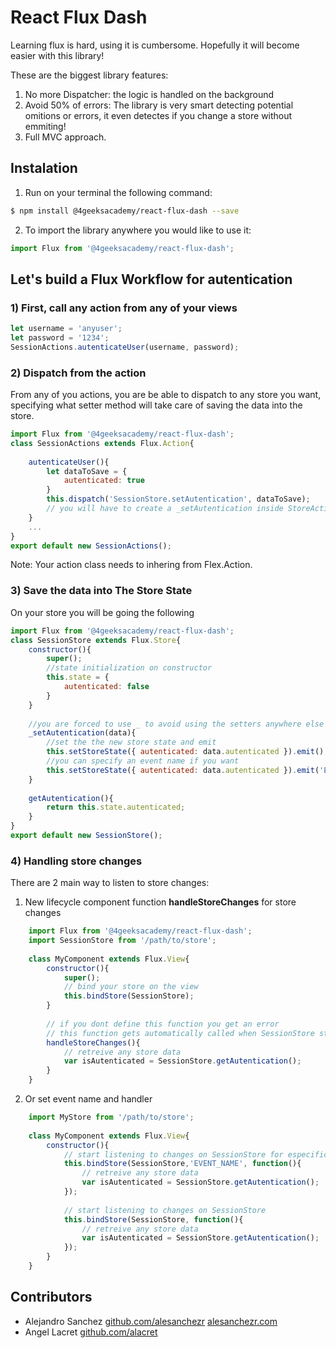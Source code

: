 # React Flux Dash

Learning flux is hard, using it is cumbersome. Hopefully it will become easier with this library!

These are the  biggest library features:
1) No more Dispatcher: the logic is handled on the background
2) Avoid 50% of errors: The library is very smart detecting potential omitions or errors, it even detectes if you  change a store without emmiting!
3) Full MVC approach.

## Instalation

1. Run on your terminal the following command:
```sh
$ npm install @4geeksacademy/react-flux-dash --save
```
2. To import the library anywhere you would like to use it:
```js
import Flux from '@4geeksacademy/react-flux-dash';
```

## Let's build a Flux Workflow for autentication

### 1) First, call any action from any of your views

```js
let username = 'anyuser';
let password = '1234';
SessionActions.autenticateUser(username, password);
```

### 2) Dispatch from the action

From any of you actions, you are be able to dispatch to any store you want, specifying what setter method will take care of saving the data into the store.

```js
import Flux from '@4geeksacademy/react-flux-dash';
class SessionActions extends Flux.Action{
    
    autenticateUser(){
        let dataToSave = {
            autenticated: true
        }
        this.dispatch('SessionStore.setAutentication', dataToSave);
        // you will have to create a _setAutentication inside StoreActions
    }
    ...
}
export default new SessionActions();
```
Note: Your action class needs to inhering from Flex.Action.

### 3) Save the data into The Store State

On your store you will be going the following

```js
import Flux from '@4geeksacademy/react-flux-dash';
class SessionStore extends Flux.Store{
    constructor(){
        super();
        //state initialization on constructor
        this.state = {
            autenticated: false 
        }
    }
    
    //you are forced to use _ to avoid using the setters anywhere else
    _setAutentication(data){
        //set the the new store state and emit
        this.setStoreState({ autenticated: data.autenticated }).emit();
        //you can specify an event name if you want
        this.setStoreState({ autenticated: data.autenticated }).emit('EVENT_NAME');
    }
    
    getAutentication(){
        return this.state.autenticated;
    }
}
export default new SessionStore();
```
### 4) Handling store changes

There are 2 main way to listen to store changes:

1) New lifecycle component function **handleStoreChanges** for store changes

```js
    import Flux from '@4geeksacademy/react-flux-dash';
    import SessionStore from '/path/to/store';
    
    class MyComponent extends Flux.View{
        constructor(){
            super();
            // bind your store on the view
            this.bindStore(SessionStore);
        }
        
        // if you dont define this function you get an error
        // this function gets automatically called when SessionStore state changes
        handleStoreChanges(){
            // retreive any store data
            var isAutenticated = SessionStore.getAutentication();
        }
    }

```

2) Or set event name and handler

```js
    import MyStore from '/path/to/store';
    
    class MyComponent extends Flux.View{
        constructor(){
            // start listening to changes on SessionStore for especific event
            this.bindStore(SessionStore,'EVENT_NAME', function(){
                // retreive any store data
                var isAutenticated = SessionStore.getAutentication();
            });
            
            // start listening to changes on SessionStore
            this.bindStore(SessionStore, function(){
                // retreive any store data
                var isAutenticated = SessionStore.getAutentication();
            });
        }
    }
```

## Contributors

- Alejandro Sanchez [github.com/alesanchezr](https://github.com/alesanchezr) [alesanchezr.com](http://alesanchezr.com)
- Angel Lacret [github.com/alacret](https://github.com/alacret)
